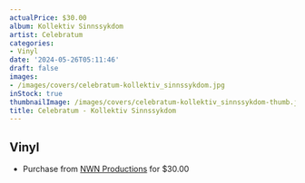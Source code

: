 ```yaml
---
actualPrice: $30.00
album: Kollektiv Sinnssykdom
artist: Celebratum
categories:
- Vinyl
date: '2024-05-26T05:11:46'
draft: false
images:
- /images/covers/celebratum-kollektiv_sinnssykdom.jpg
inStock: true
thumbnailImage: /images/covers/celebratum-kollektiv_sinnssykdom-thumb.jpg
title: Celebratum - Kollektiv Sinnssykdom
---
```


## Vinyl
* Purchase from [NWN Productions](http://shop.nwnprod.com/index.php?route=product/product&path=75&product_id=50400&sort=pd.name&order=ASC) for $30.00

